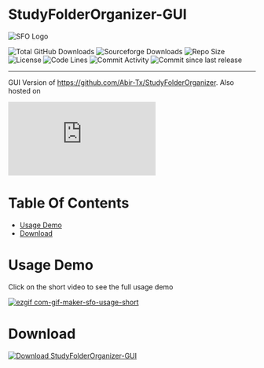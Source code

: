 # StudyFolderOrganizer-GUI

![SFO Logo](https://raw.githubusercontent.com/Abir-Tx/StudyFolderOrganizer/main/res/SFO_v2.ico)

<!-- badges -->

![Total GitHub Downloads](https://img.shields.io/github/downloads/abir-tx/StudyFolderOrganizer-GUI/total?label=Downloads&logo=GitHub&style=flat-square) ![Sourceforge Downloads](https://img.shields.io/sourceforge/dt/StudyFolderOrganizer-GUI?color=red&label=%20Downloads&logo=SourceForge&style=flat-square) ![Repo Size](https://img.shields.io/github/repo-size/abir-tx/StudyFolderOrganizer-GUI?logo=GitHub&logoColor=blue&style=flat-square) ![License](https://img.shields.io/github/license/abir-tx/StudyFolderOrganizer-GUI?style=flat-square)
![Code Lines](https://img.shields.io/tokei/lines/github/abir-tx/StudyFolderOrganizer-GUI?label=total%20code%20lines&style=flat-square) ![Commit Activity](https://img.shields.io/github/commit-activity/m/abir-tx/StudyFolderOrganizer-GUI?style=flat-square) ![Commit since last release](https://img.shields.io/github/commits-since/abir-tx/StudyFolderOrganizer-GUI/latest/main?color=yellow&sort=semver&style=flat-square)

---

GUI Version of https://github.com/Abir-Tx/StudyFolderOrganizer. Also hosted on

[![Download StudyFolderOrganizer-GUI](https://sourceforge.net/sflogo.php?type=13&group_id=3343410)](https://sourceforge.net/p/studyfolderorganizer-gui/)

# Table Of Contents

- [Usage Demo](#usage-demo)
- [Download](#Download)

# Usage Demo

Click on the short video to see the full usage demo

[![ezgif com-gif-maker-sfo-usage-short](https://user-images.githubusercontent.com/28858998/111438963-0d393e00-872f-11eb-8271-06b497250909.gif)](https://user-images.githubusercontent.com/28858998/111437589-78821080-872d-11eb-9ae6-1eb4ebdb57cf.mp4)

# Download

[![Download StudyFolderOrganizer-GUI](https://a.fsdn.com/con/app/sf-download-button)](https://sourceforge.net/projects/studyfolderorganizer-gui/files/latest/download)
